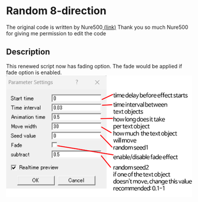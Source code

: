 # Random 8-direction
The original code is written by Nure500<a href="https://x.com/sdkd500/status/1084705524459819008"> (link)</a> 
Thank you so much Nure500 for giving me permission to edit the code

## Description
This renewed script now has fading option. The fade would be applied if fade option is enabled.
![img](img.png "description")